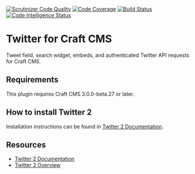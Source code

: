 [![Scrutinizer Code Quality](https://scrutinizer-ci.com/g/dukt/twitter/badges/quality-score.png?b=v2)](https://scrutinizer-ci.com/g/dukt/twitter/?branch=v2) [![Code Coverage](https://scrutinizer-ci.com/g/dukt/twitter/badges/coverage.png?b=v2)](https://scrutinizer-ci.com/g/dukt/twitter/?branch=v2) [![Build Status](https://scrutinizer-ci.com/g/dukt/twitter/badges/build.png?b=v2)](https://scrutinizer-ci.com/g/dukt/twitter/build-status/v2) [![Code Intelligence Status](https://scrutinizer-ci.com/g/dukt/twitter/badges/code-intelligence.svg?b=v2)](https://scrutinizer-ci.com/code-intelligence)

# Twitter for Craft CMS

Tweet field, search widget, embeds, and authenticated Twitter API requests for Craft CMS.

## Requirements

This plugin requires Craft CMS 3.0.0-beta.27 or later.

## How to install Twitter 2

Installation instructions can be found in [Twitter 2 Documentation](https://github.com/dukt/twitter/tree/docs).

## Resources

- [Twitter 2 Documentation](https://github.com/dukt/twitter/tree/docs)
- [Twitter 2 Overview](https://dukt.net/twitter)